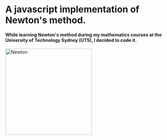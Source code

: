 # A javascript implementation of Newton's method.
#### While learning Newton's method during my mathematics courses at the University of Technology Sydney (UTS), I decided to code it.
<img src="https://scx2.b-cdn.net/gfx/news/2021/isaac-newton.jpg" alt="Newton" width="270" />
